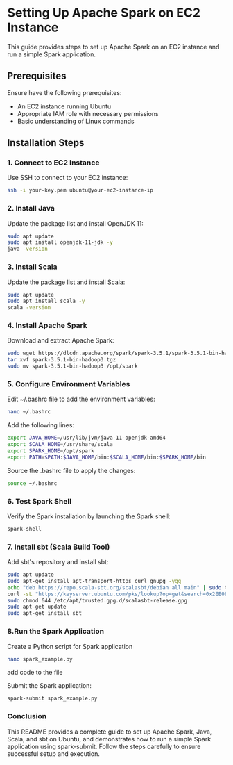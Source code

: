 # Setting Up Apache Spark on EC2 Instance

This guide provides steps to set up Apache Spark on an EC2 instance and run a simple Spark application.

## Prerequisites

Ensure have the following prerequisites:

- An EC2 instance running Ubuntu
- Appropriate IAM role with necessary permissions
- Basic understanding of Linux commands

## Installation Steps

### 1. Connect to EC2 Instance

Use SSH to connect to your EC2 instance:

```bash
ssh -i your-key.pem ubuntu@your-ec2-instance-ip
```
### 2. Install Java

Update the package list and install OpenJDK 11:

```sh
sudo apt update
sudo apt install openjdk-11-jdk -y
java -version
```
### 3. Install Scala

Update the package list and install Scala:

```sh
sudo apt update
sudo apt install scala -y
scala -version
```
### 4. Install Apache Spark

Download and extract Apache Spark:

```sh
sudo wget https://dlcdn.apache.org/spark/spark-3.5.1/spark-3.5.1-bin-hadoop3.tgz
tar xvf spark-3.5.1-bin-hadoop3.tgz
sudo mv spark-3.5.1-bin-hadoop3 /opt/spark
```

### 5. Configure Environment Variables

Edit ~/.bashrc file to add the environment variables:

```sh
nano ~/.bashrc
```
Add the following lines:
```sh
export JAVA_HOME=/usr/lib/jvm/java-11-openjdk-amd64
export SCALA_HOME=/usr/share/scala
export SPARK_HOME=/opt/spark
export PATH=$PATH:$JAVA_HOME/bin:$SCALA_HOME/bin:$SPARK_HOME/bin
```
Source the .bashrc file to apply the changes:

```sh
source ~/.bashrc
```

### 6. Test Spark Shell

Verify the Spark installation by launching the Spark shell:

```sh
spark-shell
```

### 7. Install sbt (Scala Build Tool)

Add sbt's repository and install sbt:
```sh
sudo apt update
sudo apt-get install apt-transport-https curl gnupg -yqq
echo "deb https://repo.scala-sbt.org/scalasbt/debian all main" | sudo tee /etc/apt/sources.list.d/sbt.list
curl -sL "https://keyserver.ubuntu.com/pks/lookup?op=get&search=0x2EE0EA64E40A89B84B2DF73499E82A75642AC823" | sudo -H gpg --no-default-keyring --keyring gnupg-ring:/etc/apt/trusted.gpg.d/scalasbt-release.gpg --import
sudo chmod 644 /etc/apt/trusted.gpg.d/scalasbt-release.gpg
sudo apt-get update
sudo apt-get install sbt
```
### 8.Run the Spark Application
Create a Python script for Spark application
```sh
nano spark_example.py
```
add code to the file

Submit the Spark application:
```sh
spark-submit spark_example.py
```

### Conclusion
This README provides a complete guide to set up Apache Spark, Java, Scala, and sbt on Ubuntu, and demonstrates how to run a simple Spark application using spark-submit. Follow the steps carefully to ensure successful setup and execution.
